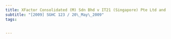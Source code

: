 ```yaml
---
title: XFactor Consolidated (M) Sdn Bhd v IT21 (Singapore) Pte Ltd and Others 
subtitle: "[2009] SGHC 123 / 20\_May\_2009"
tags:


---
```


